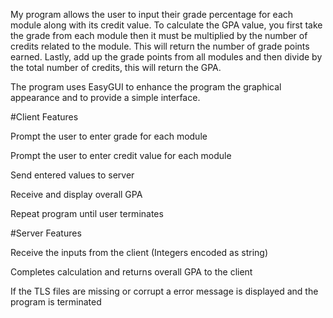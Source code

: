 My program allows the user to input their grade percentage for each module along with its credit value. 
To calculate the GPA value, you first take the grade from each module then it must be multiplied by the number of credits 
related to the module. This will return the number of grade points earned. 
Lastly, add up the grade points from all modules and then divide by the total number of credits, this will return the GPA.

The program uses EasyGUI to enhance the program the graphical appearance and to provide a simple interface.

#Client Features

Prompt the user to enter grade for each module

Prompt the user to enter credit value for each module

Send entered values to server

Receive and display overall GPA

Repeat program until user terminates

#Server Features

Receive the inputs from the client (Integers encoded as string)

Completes calculation and returns overall GPA to the client

If the TLS files are missing or corrupt a error message is displayed and the program is terminated





